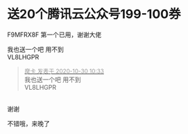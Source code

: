 # 送20个腾讯云公众号199-100券


F9MFRX8F 第一个已用，谢谢大佬

我也送一个吧 用不到<br />
VL8LHGPR

<div class="quote"><blockquote><font size="2"><a href="https://www.hostloc.com/forum.php?mod=redirect&amp;goto=findpost&amp;pid=9373961&amp;ptid=760095" target="_blank"><font color="#999999">摩卡 发表于 2020-10-30 10:33</font></a></font><br />
我也送一个吧 用不到<br />
VL8LHGPR</blockquote></div><br />
谢谢

不错哦，来晚了
